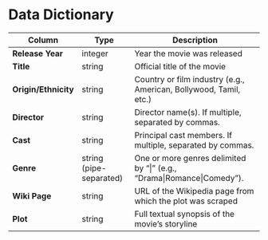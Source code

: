 # Data Dictionary

| Column             | Type                      | Description                                                                 |
|--------------------|---------------------------|-----------------------------------------------------------------------------|
| **Release Year**   | integer                   | Year the movie was released                                                 |
| **Title**          | string                    | Official title of the movie                                                 |
| **Origin/Ethnicity** | string                  | Country or film industry (e.g., American, Bollywood, Tamil, etc.)            |
| **Director**       | string                    | Director name(s). If multiple, separated by commas.                         |
| **Cast**           | string                    | Principal cast members. If multiple, separated by commas.                   |
| **Genre**          | string (pipe-separated)   | One or more genres delimited by “\|” (e.g., “Drama\|Romance\|Comedy”).       |
| **Wiki Page**      | string                    | URL of the Wikipedia page from which the plot was scraped                    |
| **Plot**           | string                    | Full textual synopsis of the movie’s storyline                               |